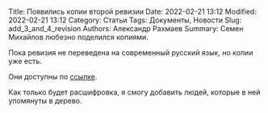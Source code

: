 Title: Появились копии второй ревизии
Date: 2022-02-21 13:12
Modified: 2022-02-21 13:12
Category: Статьи
Tags: Документы, Новости
Slug: add_3_and_4_revision
Authors: Александр Рахмаев
Summary: Семен Михайлов любезно поделился копиями.

Пока ревизия не переведена на современный русский язык, но копии уже есть.

Они доступны по [ссылке](https://drive.google.com/file/d/1Jaetoh7778t3IzFTLePs3KsU6s-Stwkw/view?usp=sharing).

Как только будет расшифровка, я смогу добавить людей, которые в ней упомянуты в дерево.